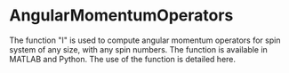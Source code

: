 # AngularMomentumOperators

The function "I" is used to compute angular momentum operators for spin system of any size, with any spin numbers. The function is available in MATLAB and Python. The use of the function is detailed here.
